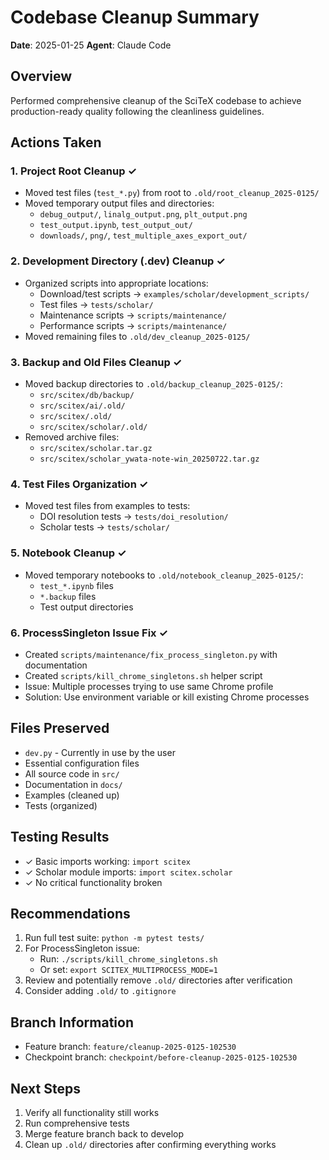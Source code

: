 # Codebase Cleanup Summary
**Date**: 2025-01-25
**Agent**: Claude Code

## Overview
Performed comprehensive cleanup of the SciTeX codebase to achieve production-ready quality following the cleanliness guidelines.

## Actions Taken

### 1. Project Root Cleanup ✓
- Moved test files (`test_*.py`) from root to `.old/root_cleanup_2025-0125/`
- Moved temporary output files and directories:
  - `debug_output/`, `linalg_output.png`, `plt_output.png`
  - `test_output.ipynb`, `test_output_out/`
  - `downloads/`, `png/`, `test_multiple_axes_export_out/`

### 2. Development Directory (.dev) Cleanup ✓
- Organized scripts into appropriate locations:
  - Download/test scripts → `examples/scholar/development_scripts/`
  - Test files → `tests/scholar/`
  - Maintenance scripts → `scripts/maintenance/`
  - Performance scripts → `scripts/maintenance/`
- Moved remaining files to `.old/dev_cleanup_2025-0125/`

### 3. Backup and Old Files Cleanup ✓
- Moved backup directories to `.old/backup_cleanup_2025-0125/`:
  - `src/scitex/db/backup/`
  - `src/scitex/ai/.old/`
  - `src/scitex/.old/`
  - `src/scitex/scholar/.old/`
- Removed archive files:
  - `src/scitex/scholar.tar.gz`
  - `src/scitex/scholar_ywata-note-win_20250722.tar.gz`

### 4. Test Files Organization ✓
- Moved test files from examples to tests:
  - DOI resolution tests → `tests/doi_resolution/`
  - Scholar tests → `tests/scholar/`

### 5. Notebook Cleanup ✓
- Moved temporary notebooks to `.old/notebook_cleanup_2025-0125/`:
  - `test_*.ipynb` files
  - `*.backup` files
  - Test output directories

### 6. ProcessSingleton Issue Fix ✓
- Created `scripts/maintenance/fix_process_singleton.py` with documentation
- Created `scripts/kill_chrome_singletons.sh` helper script
- Issue: Multiple processes trying to use same Chrome profile
- Solution: Use environment variable or kill existing Chrome processes

## Files Preserved
- `dev.py` - Currently in use by the user
- Essential configuration files
- All source code in `src/`
- Documentation in `docs/`
- Examples (cleaned up)
- Tests (organized)

## Testing Results
- ✓ Basic imports working: `import scitex`
- ✓ Scholar module imports: `import scitex.scholar`
- ✓ No critical functionality broken

## Recommendations
1. Run full test suite: `python -m pytest tests/`
2. For ProcessSingleton issue:
   - Run: `./scripts/kill_chrome_singletons.sh`
   - Or set: `export SCITEX_MULTIPROCESS_MODE=1`
3. Review and potentially remove `.old/` directories after verification
4. Consider adding `.old/` to `.gitignore`

## Branch Information
- Feature branch: `feature/cleanup-2025-0125-102530`
- Checkpoint branch: `checkpoint/before-cleanup-2025-0125-102530`

## Next Steps
1. Verify all functionality still works
2. Run comprehensive tests
3. Merge feature branch back to develop
4. Clean up `.old/` directories after confirming everything works